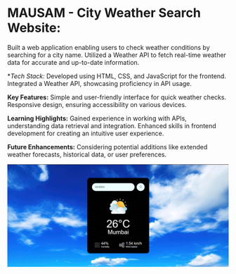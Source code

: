 
# MAUSAM - City Weather Search Website:

Built a web application enabling users to check weather conditions by searching for a city name.
Utilized a Weather API to fetch real-time weather data for accurate and up-to-date information.

**Tech Stack:*
Developed using HTML, CSS, and JavaScript for the frontend.
Integrated a Weather API, showcasing proficiency in API usage.

**Key Features:**
Simple and user-friendly interface for quick weather checks.
Responsive design, ensuring accessibility on various devices.

**Learning Highlights:**
Gained experience in working with APIs, understanding data retrieval and integration.
Enhanced skills in frontend development for creating an intuitive user experience.

**Future Enhancements:**
Considering potential additions like extended weather forecasts, historical data, or user preferences.

![image alt](https://github.com/PallaviShirsath23/CityWeatherWebsite/blob/e53530a1f4a9f3ab7cbdb8d411ca1f43593b41a8/Screenshot%202025-01-08%20235909.png)
